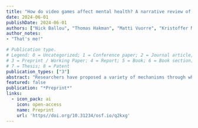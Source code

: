 ```yaml
---
title: "How do video games affect mental health? A narrative review of 13 proposed mechanisms"
date: 2024-06-01
publishDate: 2024-06-01
authors: ["Nick Ballou", "Thomas Hakman", "Matti Vuorre", "Kristoffer Magnusson", "Andrew K Pryzbylski"]
author_notes:
- "That's me!"

# Publication type.
# Legend: 0 = Uncategorized; 1 = Conference paper; 2 = Journal article;
# 3 = Preprint / Working Paper; 4 = Report; 5 = Book; 6 = Book section;
# 7 = Thesis; 8 = Patent
publication_types: ["3"]
abstract: "Researchers have proposed a variety of mechanisms through which playing video games might affect mental health: by displacing more psychosocially beneficial activities, satisfying or frustrating basic psychological needs, relieving stress, and many more. However, these mechanisms are rarely enumerated, and underlying causal structures are rarely made explicit. Here, we overview 13 proposed effects of gaming on mental health. For each, we attempt to draw out (often implicit) counterfactuals—that is, what concrete aspect of gaming should be changed in a hypothetical alternative universe to produce the effect of interest—and illustrate these with example directed acyclic graphs (DAGs). In doing so, we hope to provide a bird’s eye view of the field and encourage more focused and collaborative efforts to propose, falsify, and iterate on (causal) theories. Only in doing so can the field realize its potential to inform clinical interventions, regulation, game design, and the behavior of players and parents."
featured: false
publication: "*Preprint*"
links:
  - icon_pack: ai
    icon: open-access
    name: Preprint
    url: 'https//doi.org/10.31234/osf.io/q2kxg'
---
```


